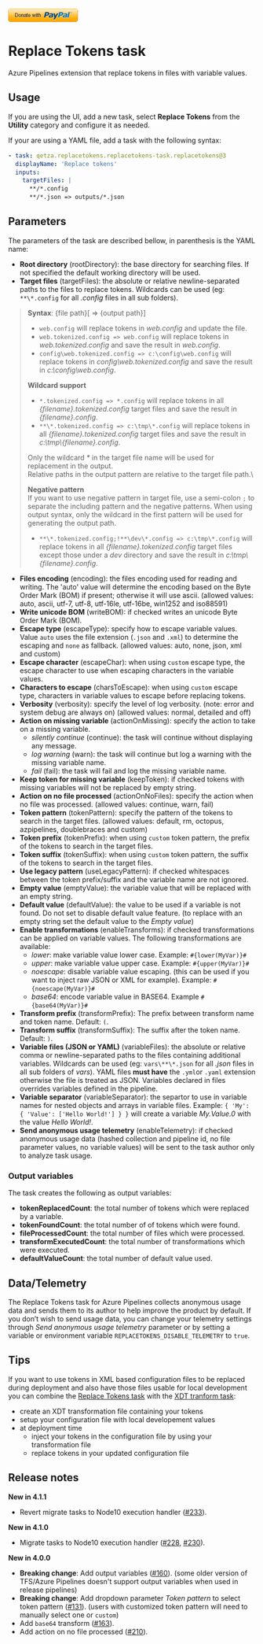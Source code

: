 [![Donate](images/donate.png)](https://www.paypal.me/grouchon/5)

# Replace Tokens task
Azure Pipelines extension that replace tokens in files with variable values.

## Usage
If you are using the UI, add a new task, select **Replace Tokens** from the **Utility** category and configure it as needed.

If your are using a YAML file, add a task with the following syntax:
```yaml
- task: qetza.replacetokens.replacetokens-task.replacetokens@3
  displayName: 'Replace tokens'
  inputs:
    targetFiles: |
      **/*.config
      **/*.json => outputs/*.json
```

## Parameters
The parameters of the task are described bellow, in parenthesis is the YAML name:

- **Root directory** (rootDirectory): the base directory for searching files. If not specified the default working directory will be used.
- **Target files** (targetFiles): the absolute or relative newline-separated paths to the files to replace tokens. Wildcards can be used (eg: `**\*.config` for all _.config_ files in all sub folders).
> **Syntax**: {file path}[ => {output path}]  
>
> - `web.config` will replace tokens in _web.config_ and update the file.
> - `web.tokenized.config => web.config` will replace tokens in _web.tokenized.config_ and save the result in _web.config_.
> - `config\web.tokenized.config => c:\config\web.config` will replace tokens in _config\web.tokenized.config_ and save the result in _c:\\config\web.config_.
>
> **Wildcard support**
> - `*.tokenized.config => *.config` will replace tokens in all _{filename}.tokenized.config_ target files and save the result in _{filename}.config_.
> - `**\*.tokenized.config => c:\tmp\*.config` will replace tokens in all _{filename}.tokenized.config_ target files and save the result in _c:\tmp\\{filename}.config_.
>
> Only the wildcard _*_ in the target file name will be used for replacement in the output.\
> Relative paths in the output pattern are relative to the target file path.\
>
> **Negative pattern**\
> If you want to use negative pattern in target file, use a semi-colon `;` to separate the including pattern and the negative patterns. When using output syntax, only the wildcard in the first pattern will be used for generating the output path.
> - `**\*.tokenized.config;!**\dev\*.config => c:\tmp\*.config` will replace tokens in all _{filename}.tokenized.config_ target files except those under a _dev_ directory and save the result in _c:\tmp\\{filename}.config_.

- **Files encoding** (encoding): the files encoding used for reading and writing. The 'auto' value will determine the encoding based on the Byte Order Mark (BOM) if present; otherwise it will use ascii. (allowed values: auto, ascii, utf-7, utf-8, utf-16le, utf-16be, win1252 and iso88591)
- **Write unicode BOM** (writeBOM): if checked writes an unicode Byte Order Mark (BOM).
- **Escape type** (escapeType): specify how to escape variable values. Value `auto` uses the file extension (`.json` and `.xml`) to determine the escaping and `none` as fallback. (allowed values: auto, none, json, xml and custom)
- **Escape character** (escapeChar): when using `custom` escape type, the escape character to use when escaping characters in the variable values.
- **Characters to escape** (charsToEscape): when using `custom` escape type, characters in variable values to escape before replacing tokens.
- **Verbosity** (verbosity): specify the level of log verbosity. (note: error and system debug are always on) (allowed values: normal, detailed and off)
- **Action on missing variable** (actionOnMissing): specify the action to take on a missing variable.
  - _silently continue_ (continue): the task will continue without displaying any message.
  - _log warning_ (warn): the task will continue but log a warning with the missing variable name.
  - _fail_ (fail): the task will fail and log the missing variable name.
- **Keep token for missing variable** (keepToken): if checked tokens with missing variables will not be replaced by empty string.
- **Action on no file processed** (actionOnNoFiles):  specify the action when no file was processed. (allowed values: continue, warn, fail)
- **Token pattern** (tokenPattern): specify the pattern of the tokens to search in the target files. (allowed values: default, rm, octopus, azpipelines, doublebraces and custom)
- **Token prefix** (tokenPrefix): when using `custom` token pattern, the prefix of the tokens to search in the target files.
- **Token suffix** (tokenSuffix): when using `custom` token pattern, the suffix of the tokens to search in the target files.
- **Use legacy pattern** (useLegacyPattern): if checked whitespaces between the token prefix/suffix and the variable name are not ignored.  
- **Empty value** (emptyValue): the variable value that will be replaced with an empty string.
- **Default value** (defaultValue): the value to be used if a variable is not found. Do not set to disable default value feature. (to replace with an empty string set the default value to the _Empty value_)
- **Enable transformations** (enableTransforms): if checked transformations can be applied on variable values. The following transformations are available:
  - _lower_: make variable value lower case. Example: `#{lower(MyVar)}#`
  - _upper_: make variable value upper case. Example: `#{upper(MyVar)}#`
  - _noescape_: disable variable value escaping. (this can be used if you want to inject raw JSON or XML for example). Example: `#{noescape(MyVar)}#`
  - _base64_: encode variable value in BASE64. Example `#{base64(MyVar)}#`
- **Transform prefix** (transformPrefix): The prefix between transform name and token name. Default: `(`.
- **Transform suffix** (transformSuffix): The suffix after the token name. Default: `)`.
- **Variable files (JSON or YAML)** (variableFiles): the absolute or relative comma or newline-separated paths to the files containing additional variables. Wildcards can be used (eg: `vars\**\*.json` for all _.json_ files in all sub folders of _vars_). YAML files **must have** the `.yml`or `.yaml` extension otherwise the file is treated as JSON. Variables declared in files overrides variables defined in the pipeline.
- **Variable separator** (variableSeparator): the separtor to use in variable names for nested objects and arrays in variable files. Example: `{ 'My': { 'Value': ['Hello World!'] } }` will create a variable _My.Value.0_ with the value _Hello World!_.
- **Send anonymous usage telemetry** (enableTelemetry): if checked anonymous usage data (hashed collection and pipeline id, no file parameter values, no variable values) will be sent to the task author only to analyze task usage.

### Output variables
The task creates the following as output variables:
- **tokenReplacedCount**: the total number of tokens which were replaced by a variable.
- **tokenFoundCount**: the total number of of tokens which were found.
- **fileProcessedCount**: the total number of files which were processed.
- **transformExecutedCount**: the total number of transformations which were executed.
- **defaultValueCount**: the total number of default value used.

## Data/Telemetry
The Replace Tokens task for Azure Pipelines collects anonymous usage data and sends them to its author to help improve the product by default. If you don’t wish to send usage data, you can change your telemetry settings through _Send anonymous usage telemetry_ parameter or by setting a variable or environment variable `REPLACETOKENS_DISABLE_TELEMETRY` to `true`.

## Tips
If you want to use tokens in XML based configuration files to be replaced during deployment and also have those files usable for local development you can combine the [Replace Tokens task](https://marketplace.visualstudio.com/items?itemName=qetza.replacetokens) with the [XDT tranform task](https://marketplace.visualstudio.com/items?itemName=qetza.xdttransform):
- create an XDT transformation file containing your tokens
- setup your configuration file with local developement values
- at deployment time
  - inject your tokens in the configuration file by using your transformation file
  - replace tokens in your updated configuration file

## Release notes
**New in 4.1.1**
- Revert migrate tasks to Node10 execution handler ([#233](https://github.com/qetza/vsts-replacetokens-task/issues/233)).

**New in 4.1.0**
- Migrate tasks to Node10 execution handler ([#228](https://github.com/qetza/vsts-replacetokens-task/issues/228), [#230](https://github.com/qetza/vsts-replacetokens-task/issues/230)).

**New in 4.0.0**
- **Breaking change**: Add output variables ([#160](https://github.com/qetza/vsts-replacetokens-task/issues/160)). (some older version of TFS/Azure Pipelines doesn't support output variables when used in release pipelines)
- **Breaking change**: Add dropdown parameter _Token pattern_ to select token pattern ([#131](https://github.com/qetza/vsts-replacetokens-task/issues/131)). (users with customized token pattern will need to manually select one or `custom`)
- Add `base64` transform ([#163](https://github.com/qetza/vsts-replacetokens-task/issues/163)).
- Add action on no file processed ([#210](https://github.com/qetza/vsts-replacetokens-task/issues/210)).